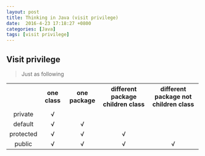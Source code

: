 ```yaml
---
layout: post
title: Thinking in Java (visit privilege)
date:  2016-4-23 17:18:27 +0800
categories: [Java]
tags: [visit privilege]
---
```

<style>
    tr th, tr td {
        text-align: center;
    }
</style>


## Visit privilege
> Just as following

<table id="visit-privilege" class="table table-bordered">
    <tr>
        <th></th>
        <th>one class</th>
        <th>one package</th>
        <th>different package children class</th>
        <th>different package not children class</th>
    </tr>
    <tr>
        <td>private</td>
        <td>√</td>
        <td></td>
        <td></td>
        <td></td>
    </tr>
    <tr>
        <td>default</td>
        <td>√</td>
        <td>√</td>
        <td></td>
        <td></td>
    </tr>
    <tr>
        <td>protected</td>
        <td>√</td>
        <td>√</td>
        <td>√</td>
        <td></td>
    </tr>
    <tr>
        <td>public</td>
        <td>√</td>
        <td>√</td>
        <td>√</td>
        <td>√</td>
    </tr>
</table>



